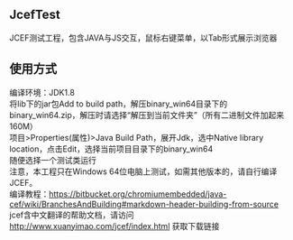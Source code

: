 ## JcefTest
JCEF测试工程，包含JAVA与JS交互，鼠标右键菜单，以Tab形式展示浏览器

## 使用方式
编译环境：JDK1.8  
将lib下的jar包Add to build path，解压binary_win64目录下的binary_win64.zip，解压时请选择“解压到当前文件夹”（所有二进制文件加起来160M）  
项目>Properties(属性)>Java Build Path，展开Jdk，选中Native library location，点击Edit，选择当前项目目录下的binary_win64  
随便选择一个测试类运行  
注意，本工程只在Windows 64位电脑上测试，如需其他版本的，请自行编译JCEF。  
编译教程：https://bitbucket.org/chromiumembedded/java-cef/wiki/BranchesAndBuilding#markdown-header-building-from-source  
jcef含中文翻译的帮助文档，请访问 http://www.xuanyimao.com/jcef/index.html 获取下载链接  